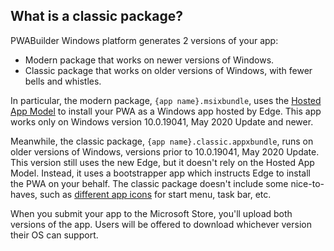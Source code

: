 ## What is a classic package?

PWABuilder Windows platform generates 2 versions of your app: 

- Modern package that works on newer versions of Windows.
- Classic package that works on older versions of Windows, with fewer bells and whistles.

In particular, the modern package, `{app name}.msixbundle`, uses the [Hosted App Model](https://blogs.windows.com/windowsdeveloper/2020/03/19/hosted-app-model/) to install your PWA as a Windows app hosted by Edge. This app works only on Windows version 10.0.19041, May 2020 Update and newer. 

Meanwhile, the classic package, `{app name}.classic.appxbundle`, runs on older versions of Windows, versions prior to 10.0.19041, May 2020 Update. This version still uses the new Edge, but it doesn't rely on the Hosted App Model. Instead, it uses a bootstrapper app which instructs Edge to install the PWA on your behalf. The classic package doesn't include some nice-to-haves, such as [different app icons](/image-recommendations.md) for start menu, task bar, etc.

When you submit your app to the Microsoft Store, you'll upload both versions of the app. Users will be offered to download whichever version their OS can support.